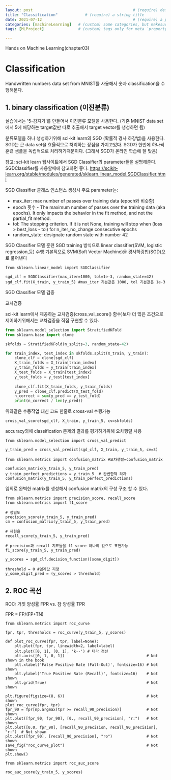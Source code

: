 ```yaml
---
layout: post           									# (require) default post layout
title: "Classification"            # (require) a string title
date: 2021-07-12       									# (require) a post date
categories: [machineLearning]   # (custom) some categories, but makesure these categories already exists inside path of `category/`
tags: [MLProject]           	# (custom) tags only for meta `property="article:tag"`

---
```




Hands on Machine Learning(chapter03)

# Classification

 Handwritten numbers data set from MNIST를 사용해서 숫자 classification을 수행해본다.



## 1. binary classification (이진분류)

실습에서는 '5-감지기'를 만들어서 이진분류 모델을 사용한다. (기존 MNIST data set에서 5에 해당하는 target값만 따로 추출해서 target vector를 생성하면 됨)

분류모델을 하나 생성하기위해 sci-kit learn의 SGD (확률적 경사 하강법)을 사용한다. SGD는 큰 data set을 효율적으로 처리하는 장점을 가지고있다. SGD가 한번에 하나씩 훈련 샘플을 독립적으로 처리하기때문이다. (그래서 SGD가 온라인 학습에 잘 맞음)

참고: sci-kit learn 웹사이트에서 SGD Classifier의 parameter들을 설명해준다. SGDClassifier를 사용할때에 참고하면 좋다. <https://scikit-learn.org/stable/modules/generated/sklearn.linear_model.SGDClassifier.html>

SGD Classifier 클래스 인스턴스 생성시 주요 parameter는:

- max_iter: max number of passes over training data (epoch와 비슷함)
- epoch 횟수 - The maximum number of passes over the training data (aka epochs). It only impacts the behavior in the fit method, and not the partial_fit method.
- tol: The stopping criterion. If it is not None, training will stop when (loss > best_loss - tol) for n_iter_no_change consecutive epochs
- random_state: designate random state with number 42

SGD Classifier 모델 훈련
SGD training 방식으로 linear classifier(SVM, logistic regression,등) 수행
기본적으로 SVM(Soft Vector Machine)을 경사하강법(SGD)으로 풀어낸다
```
from sklearn.linear_model import SGDClassifier

sgd_clf = SGDClassifier(max_iter=1000, tol=1e-3, random_state=42)
sgd_clf.fit(X_train, y_train_5) #max_iter 기본값은 1000, tol 기본값은 1e-3
```


SGD Classifier 모델 검증

교차검증

sci-kit learn에서 제공하는 교차검증(cross_val_score() 함수)보다 더 많은 조건으로 제어하기위해서는 교차검증을 직접 구현할 수 있다. 

```Python
from sklearn.model_selection import StratifiedKFold
from sklearn.base import clone

skfolds = StratifiedKFold(n_splits=3, random_state=42)

for train_index, test_index in skfolds.split(X_train, y_train):
    clone_clf = clone(sgd_clf)
    X_train_folds = X_train[train_index]
    y_train_folds = y_train[train_index]
    X_test_folds = X_train[test_index]
    y_test_folds = y_test[test_index]
    
    clone_clf.fit(X_train_folds, y_train_folds)
    y_pred = clone_clf.predict(X_test_fold)
    n_correct = sum(y_pred == y_test_fold)
    print(n_correct / len(y_pred))    
```

위와같은 수동작업 대신 코드 한줄로 cross-val 수행가능
```
cross_val_score(sgd_clf, X_train, y_train_5, cv=skfolds)
```

accuracy외에 classification 문제의 결과를 평가하기위해 오차행렬 사용
```
from sklearn.model_selection import cross_val_predict

y_train_pred = cross_val_predict(sgd_clf, X_train, y_train_5, cv=3)

from sklearn.metrics import confusion_matrix #오차행렬=confusion_matrix

confusion_matrix(y_train_5, y_train_pred)
y_train_perfect_predictions = y_train_5  # 완변한척 하자
confusion_matrix(y_train_5, y_train_perfect_predictions)
```
임의로 완벽한 matrix를 생성해서 confusion matrix의 구성 구조 할 수 있다.

```
from sklearn.metrics import precision_score, recall_score
from sklearn.metrics import f1_score

# 정밀도
precision_score(y_train_5, y_train_pred)
cm = confusion_matrix(y_train_5, y_train_pred)

# 재현율
recall_score(y_train_5, y_train_pred)

# precision과 recall 지표들을 f1 score 하나의 값으로 표현가능
f1_score(y_train_5, y_train_pred)

y_scores = sgd_clf.decision_function([some_digit])

threshold = 0 #임계값 지정
y_some_digit_pred = (y_scores > threshold)

```

## 2. ROC 곡선
ROC: 거짓 양성률 FPR vs. 참 양성률 TPR

FPR = FP/(FP+TN)
```
from sklearn.metrics import roc_curve

fpr, tpr, thresholds = roc_curve(y_train_5, y_scores)

def plot_roc_curve(fpr, tpr, label=None):
    plt.plot(fpr, tpr, linewidth=2, label=label)
    plt.plot([0, 1], [0, 1], 'k--') # 대각 점선
    plt.axis([0, 1, 0, 1])                                    # Not shown in the book
    plt.xlabel('False Positive Rate (Fall-Out)', fontsize=16) # Not shown
    plt.ylabel('True Positive Rate (Recall)', fontsize=16)    # Not shown
    plt.grid(True)                                            # Not shown

plt.figure(figsize=(8, 6))                                    # Not shown
plot_roc_curve(fpr, tpr)
fpr_90 = fpr[np.argmax(tpr >= recall_90_precision)]           # Not shown
plt.plot([fpr_90, fpr_90], [0., recall_90_precision], "r:")   # Not shown
plt.plot([0.0, fpr_90], [recall_90_precision, recall_90_precision], "r:")  # Not shown
plt.plot([fpr_90], [recall_90_precision], "ro")               # Not shown
save_fig("roc_curve_plot")                                    # Not shown
plt.show()
```

```
from sklearn.metrics import roc_auc_score

roc_auc_score(y_train_5, y_scores)
```








